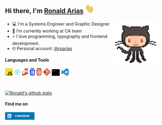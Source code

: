 <h2 align="left">Hi there, I'm <a href="https://www.linkedin.com/in/rparias/" target="_blank" rel="noopener noreferrer">Ronald Arias</a> <img src="https://raw.githubusercontent.com/ABSphreak/ABSphreak/master/gifs/Hi.gif" height="30" />
 
<a href="https://github.com/rparias"><img align='right' src='https://raw.githubusercontent.com/rparias/rparias/main/svg/github-icon-moving.gif' width='150"'></a></h2>

- 💻 I'm a Systems Engineer and Graphic Designer
- 🏢 I’m currently working at CA team
- ⚡ I love programming, typography and frontend development.
- 🤓 Personal account: [@rparias](https://github.com/rparias)


#### Languages and Tools 
<p>
  <code><img height="25" src="https://raw.githubusercontent.com/rparias/rparias/main/svg/javascript.svg" alt="JavaScript"></code>
  <code><img height="25" src="https://raw.githubusercontent.com/rparias/rparias/main/svg/react-2.svg" alt="React"></code>
  <code><img height="25" src="https://raw.githubusercontent.com/rparias/rparias/main/svg/jest-seeklogo.com.svg" alt="Jest"></code>
  <code><img height="25" src="https://raw.githubusercontent.com/rparias/rparias/main/svg/css-3.svg" alt="CSS"></code>
  <code><img height="25" src="https://raw.githubusercontent.com/rparias/rparias/main/svg/html-5.svg" alt="HTML"></code>
  <code><img height="25" src="https://raw.githubusercontent.com/rparias/rparias/main/svg/git-icon.svg" alt="git"></code>
  <code><img height="22" src="https://raw.githubusercontent.com/rparias/rparias/main/svg/terminal-1.svg" alt="terminal"></code>
  <code><img height="25" src="https://raw.githubusercontent.com/rparias/rparias/main/svg/visual-studio-code-1.svg" alt="Visual Code Studio"></code>

</p>

<br />

[![Ronald's github stats](https://github-readme-stats.vercel.app/api?username=rarias-mdp&count_private=true&show_icons=true&theme=blue-green&hide_rank=false&hide=stars&include_all_commits=true)](https://github.com/rarias-mdp?tab=repositories)&nbsp;&nbsp;


#### Find me on  

 <p align='left'>
   <a href="https://www.linkedin.com/in/rparias/" target="_blank"><img height="25" src="https://raw.githubusercontent.com/rparias/rparias/main/svg/linkedin-rect.svg"></a>&nbsp;&nbsp;
 </p>
